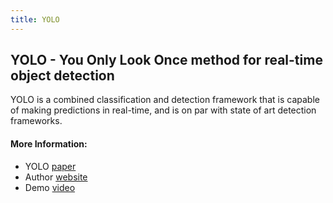 ```yaml
---
title: YOLO
---
```

## YOLO - You Only Look Once method for real-time object detection

YOLO is a combined classification and detection framework that is capable of making predictions in real-time, and is on par with state of art detection frameworks.


#### More Information:
- YOLO [paper](https://arxiv.org/abs/1506.02640)
- Author [website](https://pjreddie.com/darknet/yolo/)
- Demo [video](https://www.youtube.com/watch?v=VOC3huqHrss)

